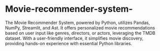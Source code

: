 # Movie-recommender-system-
The Movie Recommender System, powered by Python, utilizes Pandas, NumPy, Streamlit, and Ast. It offers personalized movie recommendations based on user input like genres, directors, or actors, leveraging the TMDB dataset. With a user-friendly interface, it simplifies movie discovery, providing hands-on experience with essential Python libraries.
